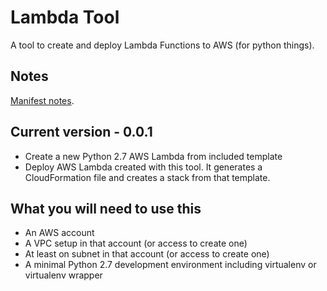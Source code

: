 # Lambda Tool
A tool to create and deploy Lambda Functions to AWS (for python things).


## Notes
[Manifest notes](http://python-packaging.readthedocs.io/en/latest/non-code-files.html "Title").


## Current version - 0.0.1

* Create a new Python 2.7 AWS Lambda from included template
* Deploy AWS Lambda created with this tool. It generates a CloudFormation file and creates a stack from that template.

## What you will need to use this

* An AWS account
* A VPC setup in that account (or access to create one)
* At least on subnet in that account (or access to create one)
* A minimal Python 2.7 development environment including virtualenv or virtualenv wrapper
